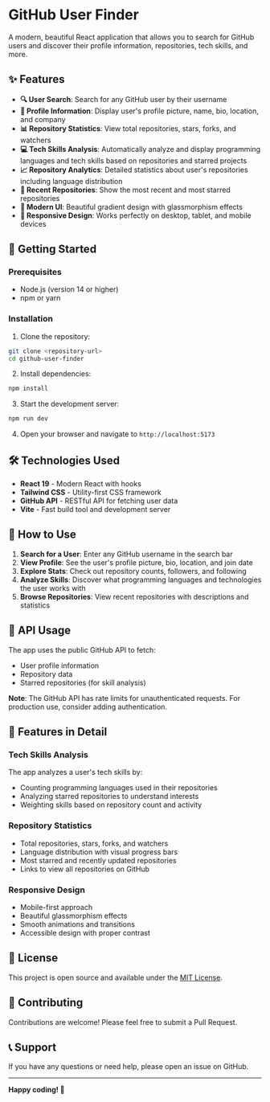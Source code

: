 # GitHub User Finder

A modern, beautiful React application that allows you to search for GitHub users and discover their profile information, repositories, tech skills, and more.

## ✨ Features

- **🔍 User Search**: Search for any GitHub user by their username
- **👤 Profile Information**: Display user's profile picture, name, bio, location, and company
- **📊 Repository Statistics**: View total repositories, stars, forks, and watchers
- **💻 Tech Skills Analysis**: Automatically analyze and display programming languages and tech skills based on repositories and starred projects
- **📈 Repository Analytics**: Detailed statistics about user's repositories including language distribution
- **🌟 Recent Repositories**: Show the most recent and most starred repositories
- **🎨 Modern UI**: Beautiful gradient design with glassmorphism effects
- **📱 Responsive Design**: Works perfectly on desktop, tablet, and mobile devices

## 🚀 Getting Started

### Prerequisites

- Node.js (version 14 or higher)
- npm or yarn

### Installation

1. Clone the repository:
```bash
git clone <repository-url>
cd github-user-finder
```

2. Install dependencies:
```bash
npm install
```

3. Start the development server:
```bash
npm run dev
```

4. Open your browser and navigate to `http://localhost:5173`

## 🛠️ Technologies Used

- **React 19** - Modern React with hooks
- **Tailwind CSS** - Utility-first CSS framework
- **GitHub API** - RESTful API for fetching user data
- **Vite** - Fast build tool and development server

## 📱 How to Use

1. **Search for a User**: Enter any GitHub username in the search bar
2. **View Profile**: See the user's profile picture, bio, location, and join date
3. **Explore Stats**: Check out repository counts, followers, and following
4. **Analyze Skills**: Discover what programming languages and technologies the user works with
5. **Browse Repositories**: View recent repositories with descriptions and statistics

## 🔧 API Usage

The app uses the public GitHub API to fetch:
- User profile information
- Repository data
- Starred repositories (for skill analysis)

**Note**: The GitHub API has rate limits for unauthenticated requests. For production use, consider adding authentication.

## 🎨 Features in Detail

### Tech Skills Analysis
The app analyzes a user's tech skills by:
- Counting programming languages used in their repositories
- Analyzing starred repositories to understand interests
- Weighting skills based on repository count and activity

### Repository Statistics
- Total repositories, stars, forks, and watchers
- Language distribution with visual progress bars
- Most starred and recently updated repositories
- Links to view all repositories on GitHub

### Responsive Design
- Mobile-first approach
- Beautiful glassmorphism effects
- Smooth animations and transitions
- Accessible design with proper contrast

## 📄 License

This project is open source and available under the [MIT License](LICENSE).

## 🤝 Contributing

Contributions are welcome! Please feel free to submit a Pull Request.

## 📞 Support

If you have any questions or need help, please open an issue on GitHub.

---

**Happy coding! 🚀**
